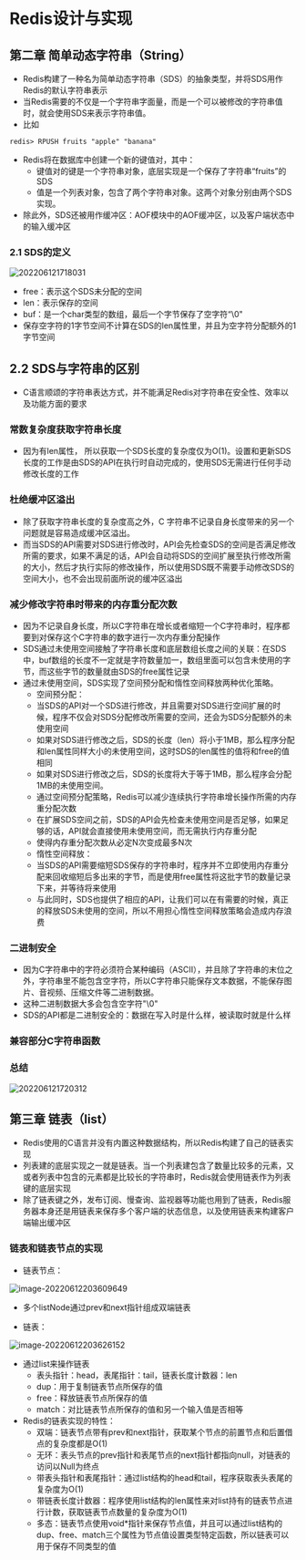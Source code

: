# Redis设计与实现

## 第二章 简单动态字符串（String）

+ Redis构建了一种名为简单动态字符串（SDS）的抽象类型，并将SDS用作Redis的默认字符串表示
+ 当Redis需要的不仅是一个字符串字面量，而是一个可以被修改的字符串值时，就会使用SDS来表示字符串值。
+ 比如

~~~shell
redis> RPUSH fruits "apple" "banana"
~~~

+ Redis将在数据库中创建一个新的键值对，其中：
    + 键值对的键是一个字符串对象，底层实现是一个保存了字符串“fruits”的SDS
    + 值是一个列表对象，包含了两个字符串对象。这两个对象分别由两个SDS实现。
+ 除此外，SDS还被用作缓冲区：AOF模块中的AOF缓冲区，以及客户端状态中的输入缓冲区

### 2.1 SDS的定义

![202206121718031](https://raw.githubusercontent.com/sandubuhan/PicGo/main/img/202206121732535.png?token=ANCBAXX3ZSBWBR6GCUP4D73CUWZOC)

+ free：表示这个SDS未分配的空间
+ len：表示保存的空间
+ buf：是一个char类型的数组，最后一个字节保存了空字符“\0"
+ 保存空字符的1字节空间不计算在SDS的len属性里，并且为空字符分配额外的1字节空间

## 2.2 SDS与字符串的区别

+ C语言顺颂的字符串表达方式，并不能满足Redis对字符串在安全性、效率以及功能方面的要求

### 常数复杂度获取字符串长度

+ 因为有len属性， 所以获取一个SDS长度的复杂度仅为O(1)。设置和更新SDS长度的工作是由SDS的API在执行时自动完成的，使用SDS无需进行任何手动修改长度的工作

### 杜绝缓冲区溢出

+ 除了获取字符串长度的复杂度高之外，C 字符串不记录自身长度带来的另一个问题就是容易造成缓冲区溢出。
+ 而当SDS的API需要对SDS进行修改时，API会先检查SDS的空间是否满足修改所需的要求，如果不满足的话，API会自动将SDS的空间扩展至执行修改所需的大小，然后才执行实际的修改操作，所以使用SDS既不需要手动修改SDS的空间大小，也不会出现前面所说的缓冲区溢出

### 减少修改字符串时带来的内存重分配次数

+ 因为不记录自身长度，所以C字符串在增长或者缩短一个C字符串时，程序都要到对保存这个C字符串的数字进行一次内存重分配操作
+ SDS通过未使用空间接触了字符串长度和底层数组长度之间的关联：在SDS中，buf数组的长度不一定就是字符数量加一，数组里面可以包含未使用的字节，而这些字节的数量就由SDS的free属性记录
+ 通过未使用空间，SDS实现了空间预分配和惰性空间释放两种优化策略。
    + 空间预分配：
    + 当SDS的API对一个SDS进行修改，并且需要对SDS进行空间扩展的时候，程序不仅会对SDS分配修改所需要的空间，还会为SDS分配额外的未使用空间
    + 如果对SDS进行修改之后，SDS的长度（len）将小于1MB，那么程序分配和len属性同样大小的未使用空间，这时SDS的len属性的值将和free的值相同
    + 如果对SDS进行修改之后，SDS的长度将大于等于1MB，那么程序会分配1MB的未使用空间。
    + 通过空间预分配策略，Redis可以减少连续执行字符串增长操作所需的内存重分配次数
    + 在扩展SDS空间之前，SDS的API会先检查未使用空间是否足够，如果足够的话，API就会直接使用未使用空间，而无需执行内存重分配
    + 使得内存重分配次数从必定N次变成最多N次
    + 惰性空间释放：
    + 当SDS的API需要缩短SDS保存的字符串时，程序并不立即使用内存重分配来回收缩短后多出来的字节，而是使用free属性将这批字节的数量记录下来，并等待将来使用
    + 与此同时，SDS也提供了相应的API，让我们可以在有需要的时候，真正的释放SDS未使用的空间，所以不用担心惰性空间释放策略会造成内存浪费

### 二进制安全

+ 因为C字符串中的字符必须符合某种编码（ASCII），并且除了字符串的末位之外，字符串里不能包含空字符，所以C字符串只能保存文本数据，不能保存图片、音视频、压缩文件等二进制数据。
+ 这种二进制数据大多会包含空字符"\0"
+ SDS的API都是二进制安全的：数据在写入时是什么样，被读取时就是什么样

### 兼容部分C字符串函数

### 总结

![202206121720312](https://raw.githubusercontent.com/sandubuhan/PicGo/main/img/202206121732744.png?token=ANCBAXTXJOQWEKDUOLRL7ALCUWZOQ)

## 第三章 链表（list）

+ Redis使用的C语言并没有内置这种数据结构，所以Redis构建了自己的链表实现
+ 列表建的底层实现之一就是链表。当一个列表建包含了数量比较多的元素，又或者列表中包含的元素都是比较长的字符串时，Redis就会使用链表作为列表键的底层实现
+ 除了链表键之外，发布订阅、慢查询、监视器等功能也用到了链表，Redis服务器本身还是用链表来保存多个客户端的状态信息，以及使用链表来构建客户端输出缓冲区

### 链表和链表节点的实现

+ 链表节点：

![image-20220612203609649](https://raw.githubusercontent.com/sandubuhan/PicGo/main/img/202206122036738.png?token=ANCBAXRRC5GSEEG3FEBEBT3CUXO7M)

+ 多个listNode通过prev和next指针组成双端链表

+ 链表：

![image-20220612203626152](https://raw.githubusercontent.com/sandubuhan/PicGo/main/img/202206122036222.png?token=ANCBAXU27KLJAWVNPHJXVRDCUXPAO)

+ 通过list来操作链表
    + 表头指针：head，表尾指针：tail，链表长度计数器：len
    + dup：用于复制链表节点所保存的值
    + free：释放链表节点所保存的值
    + match：对比链表节点所保存的值和另一个输入值是否相等
+ Redis的链表实现的特性：
    + 双端：链表节点带有prev和next指针，获取某个节点的前置节点和后置借点的复杂度都是O(1)
    + 无环：表头节点的prev指针和表尾节点的next指针都指向null，对链表的访问以Null为终点
    + 带表头指针和表尾指针：通过list结构的head和tail，程序获取表头表尾的复杂度为O(1)
    + 带链表长度计数器：程序使用list结构的len属性来对list持有的链表节点进行计数，获取链表节点数量的复杂度为O(1)
    + 多态：链表节点使用void*指针来保存节点值，并且可以通过list结构的dup、free、match三个属性为节点值设置类型特定函数，所以链表可以用于保存不同类型的值
